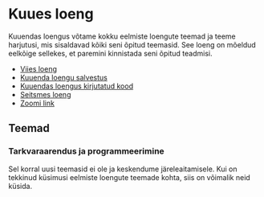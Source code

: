 # Kuues loeng

Kuuendas loengus võtame kokku eelmiste loengute teemad ja teeme harjutusi, mis sisaldavad kõiki seni õpitud teemasid. See loeng on mõeldud eelkõige sellekes, et paremini kinnistada seni õpitud teadmisi.

- [Viies loeng](../Lesson-05/README.md)
- [Kuuenda loengu salvestus](https://youtu.be/XFlHGcPqT6k)
- [Kuuendas loengus kirjutatud kood](https://github.com/HK-Mikrokraadid/Martti-Raavel/tree/main/06-loeng)
- [Seitsmes loeng](../Lesson-07/README.md)
- [Zoomi link](https://zoom.us/j/98412128345?pwd=jNcfZrAJXaJ2m8gJo3Rdlp8poazliv.1)

## Teemad

### Tarkvaraarendus ja programmeerimine

Sel korral uusi teemasid ei ole ja keskendume järeleaitamisele. Kui on tekkinud küsimusi eelmiste loengute teemade kohta, siis on võimalik neid küsida.
